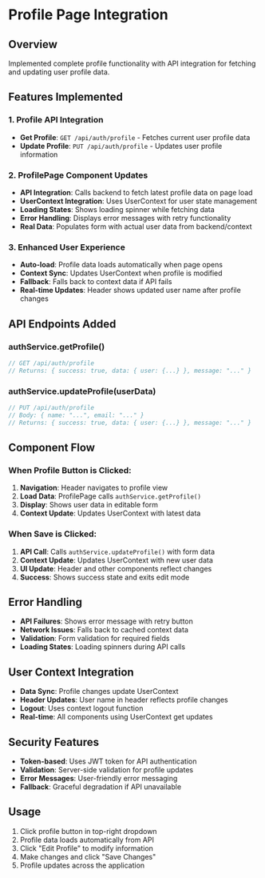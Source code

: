 # Profile Page Integration

## Overview
Implemented complete profile functionality with API integration for fetching and updating user profile data.

## Features Implemented

### 1. Profile API Integration
- **Get Profile**: `GET /api/auth/profile` - Fetches current user profile data
- **Update Profile**: `PUT /api/auth/profile` - Updates user profile information

### 2. ProfilePage Component Updates
- **API Integration**: Calls backend to fetch latest profile data on page load
- **UserContext Integration**: Uses UserContext for user state management
- **Loading States**: Shows loading spinner while fetching data
- **Error Handling**: Displays error messages with retry functionality
- **Real Data**: Populates form with actual user data from backend/context

### 3. Enhanced User Experience
- **Auto-load**: Profile data loads automatically when page opens
- **Context Sync**: Updates UserContext when profile is modified  
- **Fallback**: Falls back to context data if API fails
- **Real-time Updates**: Header shows updated user name after profile changes

## API Endpoints Added

### authService.getProfile()
```javascript
// GET /api/auth/profile
// Returns: { success: true, data: { user: {...} }, message: "..." }
```

### authService.updateProfile(userData)
```javascript  
// PUT /api/auth/profile
// Body: { name: "...", email: "..." }
// Returns: { success: true, data: { user: {...} }, message: "..." }
```

## Component Flow

### When Profile Button is Clicked:
1. **Navigation**: Header navigates to profile view
2. **Load Data**: ProfilePage calls `authService.getProfile()`
3. **Display**: Shows user data in editable form
4. **Context Update**: Updates UserContext with latest data

### When Save is Clicked:
1. **API Call**: Calls `authService.updateProfile()` with form data
2. **Context Update**: Updates UserContext with new user data
3. **UI Update**: Header and other components reflect changes
4. **Success**: Shows success state and exits edit mode

## Error Handling
- **API Failures**: Shows error message with retry button
- **Network Issues**: Falls back to cached context data
- **Validation**: Form validation for required fields
- **Loading States**: Loading spinners during API calls

## User Context Integration
- **Data Sync**: Profile changes update UserContext
- **Header Updates**: User name in header reflects profile changes
- **Logout**: Uses context logout function
- **Real-time**: All components using UserContext get updates

## Security Features
- **Token-based**: Uses JWT token for API authentication
- **Validation**: Server-side validation for profile updates
- **Error Messages**: User-friendly error messaging
- **Fallback**: Graceful degradation if API unavailable

## Usage
1. Click profile button in top-right dropdown
2. Profile data loads automatically from API
3. Click "Edit Profile" to modify information
4. Make changes and click "Save Changes"
5. Profile updates across the application